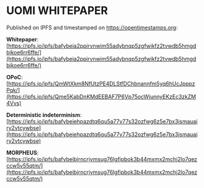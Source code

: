 # UOMI WHITEPAPER

Published on IPFS and timestamped on https://opentimestamps.org: 

**Whitepaper**: [https://ipfs.io/ipfs/bafybeia2ppirvnwim55adybnqp5zgfwikfz2tvwdb5hmgdbjkoe6rr6ffe/](https://ipfs.io/ipfs/bafybeia2ppirvnwim55adybnqp5zgfwikfz2tvwdb5hmgdbjkoe6rr6ffe/)

**OPoC**: [https://ipfs.io/ipfs/QmWtXkm8NfUtzPE4DLStfDChbnannfm5yq6hUcJpppzPqk/](https://ipfs.io/ipfs/Qme5KabDnKMdEEBAF7P6Vp75ocWjunnyEKzEc3zkZM4Vvs)

**Deterministic indeterminism**: [https://ipfs.io/ipfs/bafybeiehpazdtq6qu5a77v77s32ozfwg6z5e7bx3jsmauairy2vtcywbse](https://ipfs.io/ipfs/bafybeiehpazdtq6qu5a77v77s32ozfwg6z5e7bx3jsmauairy2vtcywbse)

**MORPHEUS**: [https://ipfs.io/ipfs/bafybeibjrncrjymsug76lgfipbok3b44mxmx2mchj2lo7qezccw5v55qtm/](https://ipfs.io/ipfs/bafybeibjrncrjymsug76lgfipbok3b44mxmx2mchj2lo7qezccw5v55qtm/)
